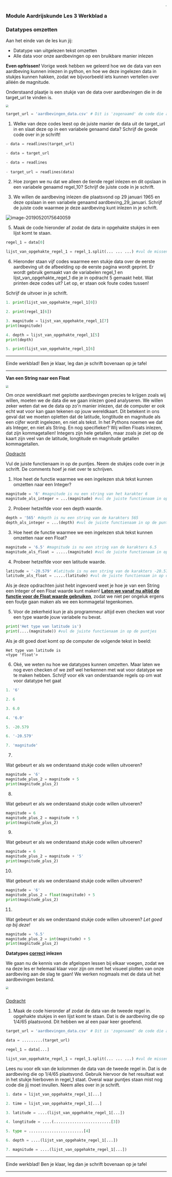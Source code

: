 <img src="../../img/Logo cs-certificate.jpg" style="zoom:20%" align="right">

### Module Aardrijskunde Les 3 Werkblad a

### Datatypes omzetten

Aan het einde van de les kun jij:

- Datatype van uitgelezen tekst omzetten
- Alle data voor onze aardbevingen op een bruikbare manier inlezen

**Even opfrissen!**
Vorige week hebben we geleerd hoe we de data van een aardbeving kunnen inlezen in python, en hoe we deze ingelezen data in stukjes kunnen hakken, zodat we bijvoorbeeld iets kunnen vertellen over alléén de magnitude. 

Onderstaand plaatje is een stukje van de data over aardbevingen die in de target_url te vinden is. 

<img src="../../img/data.png"
style="zoom:50%">

```python
target_url = 'aardbevingen_data.csv' # Dit is 'zogenaamd' de code die aangeeft waar dit bestand terug te vinden is.
```

1) Welke van deze codes leest op de juiste manier de data uit de target_url in en slaat deze op in een variabele genaamd data? Schrijf de goede code over in je schrift!

```python
- data = readlines(target_url)

- data = target_url

- data = readlines
        
- target_url = readlines(data)
```

2) Hoe zorgen we nu dat we alleen de tiende regel inlezen en dit opslaan in een variabele genaamd regel_10? Schrijf de juiste code in je schrift.

3) We willen de aardbeving inlezen die plaatsvond op 29 januari 1965 en deze opslaan in een variabele genaamd aardbeving_29_januari. Schrijf de juiste code waarmee je deze aardbeving kunt inlezen in je schrift.

![image-20190520175640059](../../img/data_regel_0_ingelezen.png)

5) Maak de code hieronder af zodat de data in opgehakte stukjes in een lijst komt te staan.

```python
regel_1 = data[0]

lijst_van_opgehakte_regel_1 = regel_1.split(... ... ...) #vul de missende tekens in op de stippellijnen.
```

6) Hieronder staan vijf codes waarmee een stukje data over de eerste aardbeving uit de afbeelding op de eerste pagina wordt geprint. Er wordt gebruik gemaakt van de variabelen regel_1 en lijst_van_opgehakte_regel_1 die je in opdracht 5 gemaakt hebt. Wat printen deze codes uit? Let op, er staan ook foute codes tussen! 

Schrijf de uitvoer in je schrift.

```python
1. print(lijst_van_opgehakte_regel_1[0])               
```

```python
2. print(regel_1[6])   
```

```python
3. magnitude = lijst_van_opgehakte_regel_1[7]
print(magnitude)
```

```python
4. depth = lijst_van_opgehakte_regel_1[5]
print(depth)
```

```python
5. print(lijst_van_opgehakte_regel_1[6]
```

------

Einde werkblad! Ben je klaar, leg dan je schrift bovenaan op je tafel 

------

**Van een String naar een Float**

<img src="../../img/data.png"
style="zoom:50%">

Om onze wereldkaart met geplotte aardbevingen precies te krijgen zoals wij willen, moeten we de data die we gaan inlezen goed analyseren. We willen zeker weten dat we de data op zo'n manier inlezen, dat de computer er ook echt wat voor kan gaan tekenen op jouw wereldkaart. Dit betekent in ons geval dat we moeten opletten dat de latitude, longtitude en magnitude als een cijfer wordt ingelezen, en niet als tekst.
In het Pythons noemen we dat als Integer, en niet als String. En nog specifieker? Wij willen Floats inlezen, dat zijn kommagetallen! Integers zijn hele getallen, maar zoals je ziet op de kaart zijn veel van de latitude, longtitude en magnitude getallen kommagetallen.

<u>Opdracht</u>

Vul de juiste functienaam in op de puntjes. Neem de stukjes code over in je schrift. De comments hoef je niet over te schrijven.

1) Hoe heet de functie waarmee we een ingelezen stuk tekst kunnen omzetten naar een Integer? 

```python
magnitude = '6' #magnitude is nu een string van het karakter 6
magnitude_als_integer = ...(magnitude) #vul de juiste functienaam in op de puntjes
```

2) Probeer hetzelfde voor een depth waarde. 

```python
depth = '565' #depth is nu een string van de karakters 565
depth_als_integer = ...(depth) #vul de juiste functienaam in op de puntjes
```

3) Hoe heet de functie waarmee we een ingelezen stuk tekst kunnen omzetten naar een Float? 

```python
magnitude = '6.5' #magnitude is nu een string van de karakters 6.5
magnitude_als_float = .....(magnitude) #vul de juiste functienaam in op de puntjes
```

4) Probeer hetzelfde voor een latitude waarde. 

```python
latitude = '-20.579' #latitude is nu een string van de karakters -20.579
latitude_als_float = .....(latitude) #vul de juiste functienaam in op de puntjes
```

Als je deze opdrachten juist hebt ingevoerd weet je hoe je van een String een Integer of een Float waarde kunt maken! **<u>Laten we vanaf nu altijd de functie voor de Float waarde gebruiken</u>**, zodat we niet per ongeluk ergens een foutje gaan maken als we een kommagetal tegenkomen.

5) Voor de zekerheid kun je als programmeur altijd even checken wat voor een type waarde jouw variabele nu bevat. 

```python
print('Het type van latitude is') 
print(....(magnitude)) #vul de juiste functienaam in op de puntjes
```

Als je dit goed doet komt op de computer de volgende tekst in beeld:

```
Het type van latitude is
<type 'float'>
```

6) Oké, we weten nu hoe we datatypes kunnen omzetten. Maar laten we nog even checken of we zelf wel herkennen met wat voor datatype we te maken hebben. Schrijf voor elk van onderstaande regels op om wat voor datatype het gaat

```python
1. '6' 

2. 6

3. 6.0

4. '6.0'

5. -20.579

6. '-20.579'

7. 'magnitude'

```

7)

Wat gebeurt er als we onderstaand stukje code willen uitvoeren?

```python
magnitude = '6'
magnitude_plus_2 = magnitude + 5 
print(magnitude_plus_2)
```

8) 

Wat gebeurt er als we onderstaand stukje code willen uitvoeren?

```python
magnitude = 6
magnitude_plus_2 = magnitude + 5 
print(magnitude_plus_2)
```

9) 

Wat gebeurt er als we onderstaand stukje code willen uitvoeren?

```python
magnitude = 6
magnitude_plus_2 = magnitude + '5' 
print(magnitude_plus_2)
```

10) 

Wat gebeurt er als we onderstaand stukje code willen uitvoeren?

```python
magnitude = '6'
magnitude_plus_2 = float(magnitude) + 5 
print(magnitude_plus_2)
```

11) 

Wat gebeurt er als we onderstaand stukje code willen uitvoeren? *Let goed op bij deze!* 

```python
magnitude = '6.5'
magnitude_plus_2 = int(magnitude) + 5 
print(magnitude_plus_2)
```

**Datatypes <u>correct</u> inlezen**

We gaan nu de kennis van de afgelopen lessen bij elkaar voegen, zodat we na deze les er helemaal klaar voor zijn om met het visueel plotten van onze aardbeving aan de slag te gaan! We werken nogmaals met de  data uit het aardbevingen bestand. 

<img src="../../img/data.png"
style="zoom:50%">

```python

```

<u>Opdracht</u>

1) Maak de code hieronder af zodat de data van de tweede regel in.  opgehakte stukjes in een lijst komt te staan. Dat is de aardbeving die op 1/4/65 plaatsvond. Dit hebben we al een paar keer geoefend.

```python
target_url = 'aardbevingen_data.csv' # Dit is 'zogenaamd' de code die aangeeft waar dit bestand terug te vinden is.

data = .........(target_url)

regel_1 = data[...]

lijst_van_opgehakte_regel_1 = regel_1.split(... ... ...) #vul de missende tekens in op de stippellijnen.
```

Lees nu voor elk van de kolommen de data van de tweede regel in. Dat is de aardbeving die op 1/4/65 plaatsvond. Gebruik hiervoor de het resultaat wat in het stukje hierboven in regel_1 staat. Overal waar puntjes staan mist nog code die jij moet invullen. Neem alles over in je schrift.

```python
1. date = lijst_van_opgehakte_regel_1[...] 

2. time = lijst_van_opgehakte_regel_1[...]

3. latitude = ....(lijst_van_opgehakte_regel_1[...])

4. longtitude = ....(.........................[3])

5. type = ........................[4]

6. depth = ....(lijst_van_opgehakte_regel_1[...])

7. magnitude = ....(lijst_van_opgehakte_regel_1[...])
```

------

Einde werkblad! Ben je klaar, leg dan je schrift bovenaan op je tafel 

------

